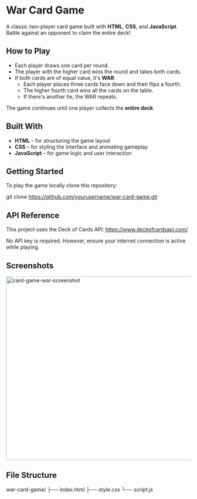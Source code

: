 # War Card Game

A classic two-player card game built with **HTML**, **CSS**, and **JavaScript**. Battle against an opponent to claim the entire deck!

## How to Play

- Each player draws one card per round.
- The player with the higher card wins the round and takes both cards.
- If both cards are of equal value, it's **WAR**:
  - Each player places three cards face down and then flips a fourth.
  - The higher fourth card wins all the cards on the table.
  - If there's another tie, the WAR repeats.

The game continues until one player collects the **entire deck**.

## Built With

- **HTML** – for structuring the game layout
- **CSS** – for styling the interface and animating gameplay
- **JavaScript** – for game logic and user interaction

## Getting Started

To play the game locally clone this repository:

git clone https://github.com/yourusername/war-card-game.git


## API Reference

This project uses the Deck of Cards API:
https://www.deckofcardsapi.com/

No API key is required. However, ensure your internet connection is active while playing.

## Screenshots

<img width="1000" height="500" alt="card-game-war-screenshot" src="https://github.com/user-attachments/assets/fd77e56b-73b1-4be2-9af5-d4552de764c4" />


## File Structure
war-card-game/
├── index.html
├── style.css
└── script.js
